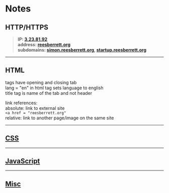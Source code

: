 # Notes

## HTTP/HTTPS

> **IP: [3.23.81.92](3.23.81.92)  
> address: [reesberrett.org](reesberrett.org)  
> subdomains: [simon.reesberrett.org](simon.reesberrett.org), [startup.reesberrett.org](startup.reesberrett.org)**  
---
## HTML

tags have opening and closing tab  
lang = "en" in html tag sets language to english  
title tag is name of the tab and not header  
  
link references:  
absolute: link to external site  
``` <a href = "reesberrett.org" ```  
relative: link to another page/image on the same site  
> <a href = "index">  

---
## CSS
---
## JavaScript
---
## Misc
